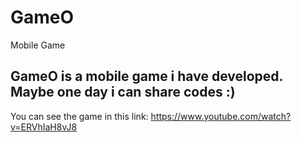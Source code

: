 # GameO
Mobile Game
## GameO is a mobile game i have developed. Maybe one day i can share codes :)
You can see the game in this link: https://www.youtube.com/watch?v=ERVhIaH8vJ8
